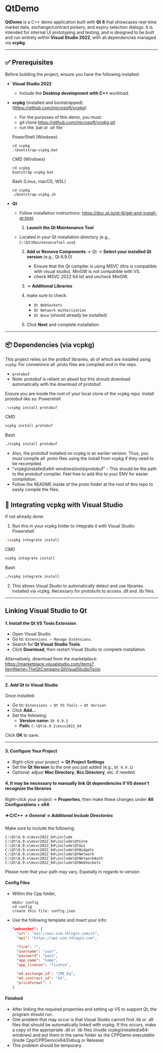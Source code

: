 # QtDemo

**QtDemo** is a C++ demo application built with **Qt 6** that showcases real-time market data, exchange/contract pickers, and expiry selection dialogs. It is intended for internal UI prototyping and testing, and is designed to be built and run entirely within **Visual Studio 2022**, with all dependencies managed via **vcpkg**.

---

## ✅ Prerequisites

Before building the project, ensure you have the following installed:

- **Visual Studio 2022**
  - Include the **Desktop development with C++** workload.
- **vcpkg** (installed and bootstrapped) (https://github.com/microsoft/vcpkg)
  - For the purposes of this demo, you must:
  - git clone https://github.com/microsoft/vcpkg.git
  - run the .bat or .sh file
    
  PowerShell (Windows)
  ```
  cd vcpkg
  .\bootstrap-vcpkg.bat
  ```
  CMD (Windows)
  ```
  cd vcpkg
  bootstrap-vcpkg.bat
  ```
  Bash (Linux, macOS, WSL)
  ```
  cd vcpkg
  ./bootstrap-vcpkg.sh
  ```
- **Qt**
  - Follow installation instructions: https://doc.qt.io/qt-6/get-and-install-qt.html
  
    1. **Launch the Qt Maintenance Tool**
  - Located in your Qt installation directory (e.g., `C:\Qt\MaintenanceTool.exe`)

    2. **Add or Remove Components** → Qt → **Select your installed Qt version** (e.g., Qt 6.9.0)
        - Ensure that the Qt compiler is using MSVC (this is compatible with visual studio). MinGW is not compatible with VS.
        - check MSVC 2022 64 bit and uncheck MinGW.
    
    4. → **Additional Libraries**
    
    5. make sure to check:
    
       - `Qt WebSockets`
       - `Qt Network Authorization`
       - `Qt Base` (should already be installed)
    
   
    7. Click **Next** and complete installation.
---

## 📦 Dependencies (via vcpkg)

This project relies on the protbuf libraries, all of which are installed using `vcpkg`:
For convenince all .proto files are compiled and in the repo. 
- `protobuf`
- Note: protobuf is reliant on abseil but this should download automatically with the download of protobuf.

Ensure you are inside the root of your local clone of the vcpkg repo. Install protobuf like so:
Powershell
```sh
.\vcpkg install protobuf
```
CMD
```sh
vcpkg install protobuf
```
Bash
```sh
./vcpkg install protobuf
```
- Also, the protobuf installed on vcpkg is an earlier version. Thus, you must compile all .proto files using the install from vcpkg if they need to be recompiled.
- "vcpkg\installed\x64-windows\tools\protobuf" - This should be the path to the protobuf compiler. Feel free to add this to your ENV for easier compilation.
- Follow the README inside of the proto folder at the root of this repo to easily compile the files.
  
## 🧩 Integrating vcpkg with Visual Studio

If not already done:

1. Run this in your vcpkg folder to integrate it with Visual Studio:
Powershell
```sh
.\vcpkg integrate install
```
CMD
```sh
vcpkg integrate install
```
Bash
```sh
./vcpkg integrate install
```
2. This allows Visual Studio to automatically detect and use libraries installed via vcpkg. Necessary for protobufs to access .dll and .lib files.

---

## Linking Visual Studio to Qt

#### 1. Install the Qt VS Tools Extension

- Open Visual Studio.
- Go to: `Extensions → Manage Extensions`.
- Search for **Qt Visual Studio Tools**.
- Click **Download**, then restart Visual Studio to complete installation.

Alternatively, download from the marketplace:  
https://marketplace.visualstudio.com/items?itemName=TheQtCompany.QtVisualStudioTools

---

#### 2. Add Qt to Visual Studio

Once installed:

- Go to: `Extensions → Qt VS Tools → Qt Version`
- Click **Add...**
- Set the following:
  - **Version name:** `Qt 6.9.1`
  - **Path:** `C:\Qt\6.9.1\msvc2022_64`

Click **OK** to save.

---

#### 3. Configure Your Project

- Right-click your project → **Qt Project Settings**
- Set the **Qt Version** to the one you just added (e.g., `Qt 6.9.1`)
- Optional: adjust **Moc Directory**, **Rcc Directory**, etc. if needed

#### 4. It may be necessary to manually link Qt dependencies if VS doesn't recognize the libraries

Right-click your project → **Properties**, then make these changes under **All Configurations + x64**:


##### ➕ C/C++ → General → Additional Include Directories
Make sure to include the following:
```
C:\Qt\6.9.x\msvc2022_64\include
C:\Qt\6.9.x\msvc2022_64\include\QtCore
C:\Qt\6.9.x\msvc2022_64\include\QtGui
C:\Qt\6.9.x\msvc2022_64\include\QtWidgets
C:\Qt\6.9.x\msvc2022_64\include\QtNetwork
C:\Qt\6.9.x\msvc2022_64\include\QtNetworkAuth
C:\Qt\6.9.x\msvc2022_64\include\QtWebSockets
```
Please note that your path may vary. Espeially in regards to version

#### Config Files
- Within the Cpp folder,
  ```
  mkdir config
  cd config
  create this file: config.json
  ```
- Use the following template and insert your info:
  ```json
  "websocket": {
    "url": "wss://wss-sim.t4login.com/v1",
    "api": "https://api-sim.t4login.com",

    "firm": "",
    "username": "user",
    "password": "pass",
    "app_name": "name",
    "app_license": "license",

    "md_exchange_id": "CME_Eq",
    "md_contract_id": "ES",
    "priceFormat": 2
  }


#### Finished
- After linking the required properties and setting up VS to support Qt, the program should run.
- One problem that may occur is that Visual Studio cannot find .lib or .dll files that should be automatically linked with vcpkg. If this occurs, make a copy of the appropriate .dll or .lib files (inside vcpkg\installed\x64-windows) and put them in the same folder as the CPPDemo executable (insde Cpp/CPPDemo/x64/Debug or Release)
- This problem should be temporary.

